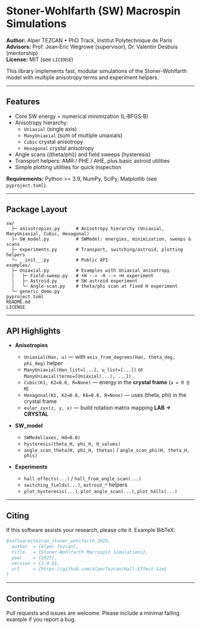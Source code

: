 # Stoner-Wohlfarth (SW) Macrospin Simulations

**Author:** Alper TEZCAN • PhD Track, Institut Polytechnique de Paris  
**Advisors:** Prof. Jean‑Eric Wegrowe (supervisor), Dr. Valentin Desbuis (mentorship)  
**License:** MIT (see `LICENSE`)

This library implements fast, modular simulations of the Stoner-Wohlfarth model with multiple anisotropy terms and experiment helpers.

---

## Features

- Core SW energy + numerical minimization (L‑BFGS‑B)
- Anisotropy hierarchy:
  - `Uniaxial` (single axis)
  - `ManyUniaxial` (sum of multiple uniaxials)
  - `Cubic` crystal anisotropy
  - `Hexagonal` crystal anisotropy
- Angle scans ((theta/phi)) and field sweeps (hysteresis)
- Transport helpers: AMR / PHE / AHE, plus basic astroid utilities
- Simple plotting utilities for quick inspection

**Requirements:** Python >= 3.9, NumPy, SciPy, Matplotlib (see `pyproject.toml`).

---

## Package Layout

```
sw/
  ├─ anisotropies.py      # Anisotropy hierarchy (Uniaxial, ManyUniaxial, Cubic, Hexagonal)
  ├─ SW_model.py          # SWModel: energies, minimization, sweeps & scans
  ├─ experiments.py       # Transport, switching/astroid, plotting helpers
  └─ __init__.py          # Public API
examples/
  ├─ Uniaxial.py          # Examples with Uniaxial anisotropy
  |   ├─ Field-sweep.py   # +H --> -H --> +H experiment
  |   ├─ Astroid.py       # SW astroid experiment
  |   └─ Angle-scan.py    # theta/phi scan at fixed H experiment
  └─ generic_demo.py
pyproject.toml
README.md
LICENSE
```

---

## API Highlights

- **Anisotropies**
  - `Uniaxial(Han, u)` — with `axis_from_degrees(Han, theta_deg, phi_deg)` helper
  - `ManyUniaxial(Han_list=[...], u_list=[...])` or `ManyUniaxial(terms=[Uniaxial(...), ...])`
  - `Cubic(K1, K2=0.0, R=None)` — energy in the **crystal frame** (`a = R @ M`)
  - `Hexagonal(K1, K2=0.0, K6=0.0, R=None)` — uses (theta, phi) in the crystal frame
  - `euler_zyx(z, y, x)` — build rotation matrix mapping **LAB → CRYSTAL**

- **SW_model**
  - `SWModel(axes, Hd=0.0)`
  - `hysteresis(theta_H, phi_H, H_values)`
  - `angle_scan_theta(H, phi_H, thetas)` / `angle_scan_phi(H, theta_H, phis)`

- **Experiments**
  - `hall_effects(...)` / `hall_from_angle_scan(...)`
  - `switching_fields(...)`, `astroid_*` helpers
  - `plot_hysteresis(...)`, `plot_angle_scan(...)`, `plot_halls(...)`

---

## Citing

If this software assists your research, please cite it. Example BibTeX:

```bibtex
@software{tezcan_stoner_wohlfarth_2025,
  author  = {Alper Tezcan},
  title   = {Stoner-Wohlfarth Macrospin Simulations},
  year    = {2025},
  version = {2.0.0},
  url     = {https://github.com/alperTezcan/Hall-Effect-Sim}
}
```

---

## Contributing

Pull requests and issues are welcome. Please include a minimal failing example if you report a bug.